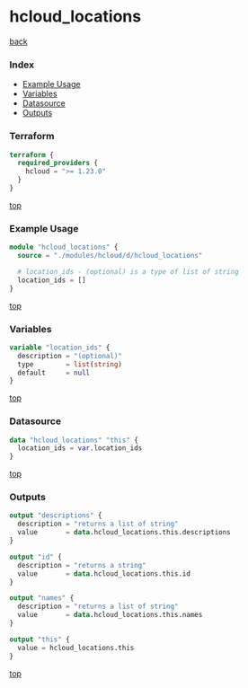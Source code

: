 # hcloud_locations

[back](../hcloud.md)

### Index

- [Example Usage](#example-usage)
- [Variables](#variables)
- [Datasource](#datasource)
- [Outputs](#outputs)

### Terraform

```terraform
terraform {
  required_providers {
    hcloud = ">= 1.23.0"
  }
}
```

[top](#index)

### Example Usage

```terraform
module "hcloud_locations" {
  source = "./modules/hcloud/d/hcloud_locations"

  # location_ids - (optional) is a type of list of string
  location_ids = []
}
```

[top](#index)

### Variables

```terraform
variable "location_ids" {
  description = "(optional)"
  type        = list(string)
  default     = null
}
```

[top](#index)

### Datasource

```terraform
data "hcloud_locations" "this" {
  location_ids = var.location_ids
}
```

[top](#index)

### Outputs

```terraform
output "descriptions" {
  description = "returns a list of string"
  value       = data.hcloud_locations.this.descriptions
}

output "id" {
  description = "returns a string"
  value       = data.hcloud_locations.this.id
}

output "names" {
  description = "returns a list of string"
  value       = data.hcloud_locations.this.names
}

output "this" {
  value = hcloud_locations.this
}
```

[top](#index)